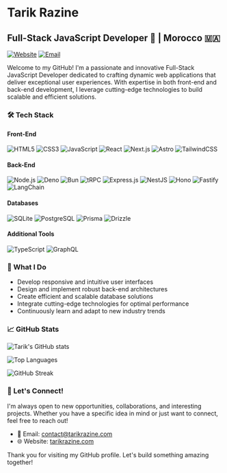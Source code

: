 # Tarik Razine

## Full-Stack JavaScript Developer 🚀 | Morocco 🇲🇦

[![Website](https://img.shields.io/badge/Website-tarikrazine.com-blue?style=flat-square&logo=google-chrome)](https://tarikrazine.com)
[![Email](https://img.shields.io/badge/Email-contact%40tarikrazine.com-red?style=flat-square&logo=gmail)](mailto:contact@tarikrazine.com)

Welcome to my GitHub! I'm a passionate and innovative Full-Stack JavaScript Developer dedicated to crafting dynamic web applications that deliver exceptional user experiences. With expertise in both front-end and back-end development, I leverage cutting-edge technologies to build scalable and efficient solutions.

### 🛠️ Tech Stack

#### Front-End
![HTML5](https://img.shields.io/badge/-HTML5-E34F26?style=flat-square&logo=html5&logoColor=white)
![CSS3](https://img.shields.io/badge/-CSS3-1572B6?style=flat-square&logo=css3)
![JavaScript](https://img.shields.io/badge/-JavaScript-F7DF1E?style=flat-square&logo=javascript&logoColor=black)
![React](https://img.shields.io/badge/-React-61DAFB?style=flat-square&logo=react&logoColor=black)
![Next.js](https://img.shields.io/badge/-Next.js-000000?style=flat-square&logo=next.js&logoColor=white)
![Astro](https://img.shields.io/badge/-Astro-FF5D01?style=flat-square&logo=astro&logoColor=white)
![TailwindCSS](https://img.shields.io/badge/-TailwindCSS-38B2AC?style=flat-square&logo=tailwind-css&logoColor=white)

#### Back-End
![Node.js](https://img.shields.io/badge/-Node.js-339933?style=flat-square&logo=node.js&logoColor=white)
![Deno](https://img.shields.io/badge/-Deno-000000?style=flat-square&logo=deno)
![Bun](https://img.shields.io/badge/-Bun-FFD700?style=flat-square&logo=bun&logoColor=black)
![tRPC](https://img.shields.io/badge/-tRPC-2596BE?style=flat-square&logo=trpc&logoColor=white)
![Express.js](https://img.shields.io/badge/-Express.js-000000?style=flat-square&logo=express)
![NestJS](https://img.shields.io/badge/-NestJS-E0234E?style=flat-square&logo=nestjs&logoColor=white)
![Hono](https://img.shields.io/badge/-Hono-FF69B4?style=flat-square&logo=hono&logoColor=white)
![Fastify](https://img.shields.io/badge/-Fastify-000000?style=flat-square&logo=fastify)
![LangChain](https://img.shields.io/badge/-LangChain-121212?style=flat-square)

#### Databases
![SQLite](https://img.shields.io/badge/-SQLite-003B57?style=flat-square&logo=sqlite)
![PostgreSQL](https://img.shields.io/badge/-PostgreSQL-336791?style=flat-square&logo=postgresql)
![Prisma](https://img.shields.io/badge/-Prisma-2D3748?style=flat-square&logo=prisma)
![Drizzle](https://img.shields.io/badge/-Drizzle-00A9FF?style=flat-square&logo=drizzle&logoColor=white)

#### Additional Tools
![TypeScript](https://img.shields.io/badge/-TypeScript-3178C6?style=flat-square&logo=typescript&logoColor=white)
![GraphQL](https://img.shields.io/badge/-GraphQL-E10098?style=flat-square&logo=graphql)

### 🌟 What I Do

- Develop responsive and intuitive user interfaces
- Design and implement robust back-end architectures
- Create efficient and scalable database solutions
- Integrate cutting-edge technologies for optimal performance
- Continuously learn and adapt to new industry trends

### 📈 GitHub Stats

![Tarik's GitHub stats](https://github-readme-stats.vercel.app/api?username=tarikrazine&show_icons=true&theme=radical)

![Top Languages](https://github-readme-stats.vercel.app/api/top-langs/?username=tarikrazine&layout=compact&theme=radical)

![GitHub Streak](https://github-readme-streak-stats.herokuapp.com/?user=tarikrazine&theme=radical)

### 🤝 Let's Connect!

I'm always open to new opportunities, collaborations, and interesting projects. Whether you have a specific idea in mind or just want to connect, feel free to reach out!

- 📧 Email: [contact@tarikrazine.com](mailto:contact@tarikrazine.com)
- 🌐 Website: [tarikrazine.com](https://tarikrazine.com)

Thank you for visiting my GitHub profile. Let's build something amazing together!
